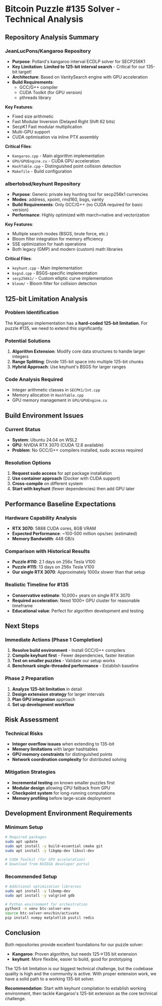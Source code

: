 # Bitcoin Puzzle #135 Solver - Technical Analysis

## Repository Analysis Summary

### JeanLucPons/Kangaroo Repository
- **Purpose**: Pollard's kangaroo interval ECDLP solver for SECP256K1
- **Key Limitation**: **Limited to 125-bit interval search** - Critical for our 135-bit target!
- **Architecture**: Based on VanitySearch engine with GPU acceleration
- **Build Requirements**: 
  - GCC/G++ compiler
  - CUDA Toolkit (for GPU version)
  - pthreads library

**Key Features**:
- Fixed size arithmetic
- Fast Modular Inversion (Delayed Right Shift 62 bits)
- SecpK1 Fast modular multiplication
- Multi-GPU support
- CUDA optimisation via inline PTX assembly

**Critical Files**:
- `Kangaroo.cpp` - Main algorithm implementation
- `GPU/GPUEngine.cu` - CUDA GPU acceleration
- `HashTable.cpp` - Distinguished point collision detection
- `Makefile` - Build configuration

### albertobsd/keyhunt Repository  
- **Purpose**: Generic private key hunting tool for secp256k1 currencies
- **Modes**: address, xpoint, rmd160, bsgs, vanity
- **Build Requirements**: Only GCC/G++ (no CUDA required for basic version)
- **Performance**: Highly optimized with march=native and vectorization

**Key Features**:
- Multiple search modes (BSGS, brute force, etc.)
- Bloom filter integration for memory efficiency
- SSE optimization for hash operations
- Both legacy (GMP) and modern (custom) math libraries

**Critical Files**:
- `keyhunt.cpp` - Main implementation
- `bsgsd.cpp` - BSGS-specific implementation 
- `secp256k1/` - Custom elliptic curve implementation
- `bloom/` - Bloom filter for collision detection

## 125-bit Limitation Analysis

### Problem Identification
The Kangaroo implementation has a **hard-coded 125-bit limitation**. For puzzle #135, we need to extend this significantly.

### Potential Solutions
1. **Algorithm Extension**: Modify core data structures to handle larger integers
2. **Range Splitting**: Divide 135-bit space into multiple 125-bit chunks
3. **Hybrid Approach**: Use keyhunt's BSGS for larger ranges

### Code Analysis Required
- Integer arithmetic classes in `SECPK1/Int.cpp`
- Memory allocation in `HashTable.cpp`
- GPU memory management in `GPU/GPUEngine.cu`

## Build Environment Issues

### Current Status
- **System**: Ubuntu 24.04 on WSL2
- **GPU**: NVIDIA RTX 3070 (CUDA 12.6 available)
- **Problem**: No GCC/G++ compilers installed, sudo access required

### Resolution Options
1. **Request sudo access** for apt package installation
2. **Use container approach** (Docker with CUDA support)
3. **Cross-compile** on different system
4. **Start with keyhunt** (fewer dependencies) then add GPU later

## Performance Baseline Expectations

### Hardware Capability Analysis
- **RTX 3070**: 5888 CUDA cores, 8GB VRAM
- **Expected Performance**: ~100-500 million ops/sec (estimated)
- **Memory Bandwidth**: 448 GB/s

### Comparison with Historical Results
- **Puzzle #110**: 2.1 days on 256x Tesla V100
- **Puzzle #115**: 13 days on 256x Tesla V100
- **Our single RTX 3070**: Approximately 1000x slower than that setup

### Realistic Timeline for #135
- **Conservative estimate**: 10,000+ years on single RTX 3070
- **Required acceleration**: Need 1000+ GPU cluster for reasonable timeframe
- **Educational value**: Perfect for algorithm development and testing

## Next Steps

### Immediate Actions (Phase 1 Completion)
1. **Resolve build environment** - Install GCC/G++ compilers
2. **Compile keyhunt first** - Fewer dependencies, faster iteration
3. **Test on smaller puzzles** - Validate our setup works
4. **Benchmark single-threaded performance** - Establish baseline

### Phase 2 Preparation  
1. **Analyze 125-bit limitation** in detail
2. **Design extension strategy** for larger intervals
3. **Plan GPU integration** approach
4. **Set up development workflow**

## Risk Assessment

### Technical Risks
- **Integer overflow issues** when extending to 135-bit
- **Memory limitations** with larger hashtables  
- **GPU memory constraints** for distinguished points
- **Network coordination complexity** for distributed solving

### Mitigation Strategies
- **Incremental testing** on known smaller puzzles first
- **Modular design** allowing CPU fallback from GPU
- **Checkpoint system** for long-running computations
- **Memory profiling** before large-scale deployment

## Development Environment Requirements

### Minimum Setup
```bash
# Required packages
sudo apt update
sudo apt install -y build-essential cmake git
sudo apt install -y libgmp-dev libssl-dev

# CUDA Toolkit (for GPU acceleration)
# Download from NVIDIA developer portal
```

### Recommended Setup
```bash
# Additional optimization libraries
sudo apt install -y libomp-dev
sudo apt install -y valgrind gdb

# Python environment for orchestration
python3 -m venv btc-solver-env
source btc-solver-env/bin/activate
pip install numpy matplotlib psutil redis
```

## Conclusion

Both repositories provide excellent foundations for our puzzle solver:
- **Kangaroo**: Proven algorithm, but needs 125→135 bit extension
- **keyhunt**: More flexible, easier to build, good for prototyping

The 125-bit limitation is our biggest technical challenge, but the codebase quality is high and the community is active. With proper extension work, we have a solid path to a working 135-bit solver.

**Recommendation**: Start with keyhunt compilation to establish working environment, then tackle Kangaroo's 125-bit extension as the core technical challenge.